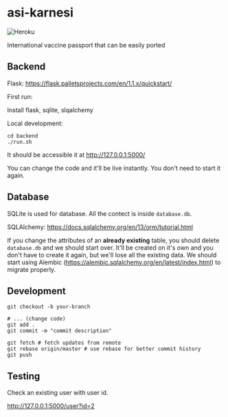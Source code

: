 # asi-karnesi
![Heroku](http://heroku-badge.herokuapp.com/?app=asi-karnesi&style=flat&svg=1&root=health-check)

International vaccine passport that can be easily ported

## Backend

Flask: https://flask.palletsprojects.com/en/1.1.x/quickstart/

First run:

Install flask, sqlite, slqalchemy

Local development:

```
cd backend
./run.sh
```

It should be accessible it at http://127.0.0.1:5000/

You can change the code and it'll be live instantly. You don't need to start it again.

## Database

SQLite is used for database. All the contect is inside `database.db`.

SQLAlchemy: https://docs.sqlalchemy.org/en/13/orm/tutorial.html

If you change the attributes of an **already existing** table, you should delete `database.db` and we should start over. It'll be created on it's own and you don't have to create it again, but we'll lose all the existing data. We should start using Alembic (https://alembic.sqlalchemy.org/en/latest/index.html) to migrate properly.

## Development

```
git checkout -b your-branch

# ... (change code)
git add .
git commit -m "commit description"

git fetch # fetch updates from remote
git rebase origin/master # use rebase for better commit history
git push
```

## Testing

Check an existing user with user id.

http://127.0.0.1:5000/user?id=2
